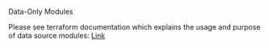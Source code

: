 Data-Only Modules

Please see terraform documentation which explains the usage and purpose of data source modules: [Link](https://www.terraform.io/language/modules/develop/composition#data-only-modules)